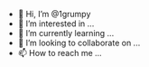 - 👋 Hi, I’m @1grumpy
- 👀 I’m interested in ...
- 🌱 I’m currently learning ...
- 💞️ I’m looking to collaborate on ...
- 📫 How to reach me ...

<!---
1grumpy/1grumpy is a ✨ special ✨ repository because its `README.md` (this file) appears on your GitHub profile.
You can click the Preview link to take a look at your changes.
--->
